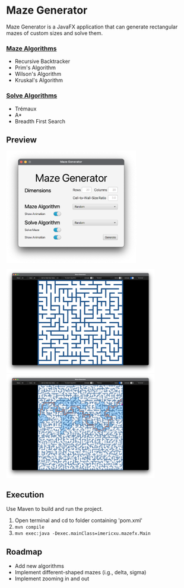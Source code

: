 # Maze Generator

Maze Generator is a JavaFX application that can generate rectangular mazes of custom sizes and solve them.

### [Maze Algorithms](https://github.com/Imericxu/Maze-JavaFX/tree/master/src/main/java/imericxu/mazefx/core/maze_algorithm)

* Recursive Backtracker
* Prim's Algorithm
* Wilson's Algorithm
* Kruskal's Algorithm

### [Solve Algorithms](https://github.com/Imericxu/Maze-JavaFX/tree/master/src/main/java/imericxu/mazefx/core/solve_algorithm)

* Trémaux
* A*
* Breadth First Search

## Preview

<img alt="Main Window" src="https://raw.githubusercontent.com/Imericxu/Maze/assets/Main%20Window.png" width="350" />
<p>
  <img alt="Generated Maze" src="https://raw.githubusercontent.com/Imericxu/Maze/assets/Generated%20Maze.png" width="400" />
  <img alt="Generated Maze with Solution" src="https://raw.githubusercontent.com/Imericxu/Maze/assets/Generated%20Maze%20with%20Solution.png" width="400" />
</p>

## Execution

Use Maven to build and run the project.

1. Open terminal and cd to folder containing 'pom.xml'
2. `mvn compile`
3. `mvn exec:java -Dexec.mainClass=imericxu.mazefx.Main`

## Roadmap

* Add new algorithms
* Implement different-shaped mazes (i.g., delta, sigma)
* Implement zooming in and out
